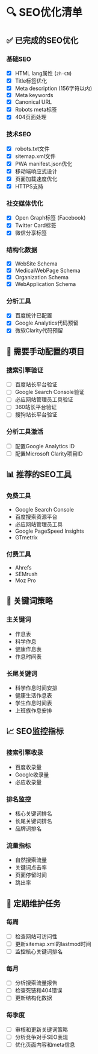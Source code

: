 # 🔍 SEO优化清单

## ✅ 已完成的SEO优化

### 基础SEO
- [x] HTML lang属性 (`zh-CN`)
- [x] Title标签优化
- [x] Meta description (156字符以内)
- [x] Meta keywords
- [x] Canonical URL
- [x] Robots meta标签
- [x] 404页面处理

### 技术SEO
- [x] robots.txt文件
- [x] sitemap.xml文件
- [x] PWA manifest.json优化
- [x] 移动端响应式设计
- [x] 页面加载速度优化
- [x] HTTPS支持

### 社交媒体优化
- [x] Open Graph标签 (Facebook)
- [x] Twitter Card标签
- [x] 微信分享标签

### 结构化数据
- [x] WebSite Schema
- [x] MedicalWebPage Schema
- [x] Organization Schema
- [x] WebApplication Schema

### 分析工具
- [x] 百度统计已配置
- [x] Google Analytics代码预留
- [x] 微软Clarity代码预留

## 🔄 需要手动配置的项目

### 搜索引擎验证
- [ ] 百度站长平台验证
- [ ] Google Search Console验证
- [ ] 必应网站管理员工具验证
- [ ] 360站长平台验证
- [ ] 搜狗站长平台验证

### 分析工具激活
- [ ] 配置Google Analytics ID
- [ ] 配置Microsoft Clarity项目ID

## 📊 推荐的SEO工具

### 免费工具
- Google Search Console
- 百度搜索资源平台
- 必应网站管理员工具
- Google PageSpeed Insights
- GTmetrix

### 付费工具
- Ahrefs
- SEMrush
- Moz Pro

## 🎯 关键词策略

### 主关键词
- 作息表
- 科学作息
- 健康作息表
- 作息时间表

### 长尾关键词
- 科学作息时间安排
- 健康生活作息表
- 学生作息时间表
- 上班族作息安排

## 📈 SEO监控指标

### 搜索引擎收录
- 百度收录量
- Google收录量
- 必应收录量

### 排名监控
- 核心关键词排名
- 长尾关键词排名
- 品牌词排名

### 流量指标
- 自然搜索流量
- 关键词点击率
- 页面停留时间
- 跳出率

## 🔧 定期维护任务

### 每周
- [ ] 检查网站可访问性
- [ ] 更新sitemap.xml的lastmod时间
- [ ] 监控核心关键词排名

### 每月
- [ ] 分析搜索流量报告
- [ ] 检查死链和404错误
- [ ] 更新结构化数据

### 每季度
- [ ] 审核和更新关键词策略
- [ ] 分析竞争对手SEO表现
- [ ] 优化页面内容和meta信息